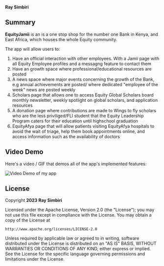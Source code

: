  **Ray Simbiri**

## Summary

**EquityJamii** is an is a one stop shop for the number one Bank in Kenya, and East Africa, which houses the whole Equity community. 

The app will allow users to:
  1. Have an official interaction with other employees. With a Jamii page with all Equity Employee profiles and a messagng feature to contact them
  2. Have an growth space where professional/educational resources are posted
  3. A news space where major events concerning the growth of the Bank, e.g annual  achievements are posted/ 
  where dedicated "employee of the week" news are posted weekly
  4. Scholars page that allows one to access Equity Global Scholars board monthly newsletter, weekly spotlight on global scholars, and application resources
  5. A donation page where contributions are made to Wings to fly scholars who are the less priviliged/FLI student that the Equity Leadership Program
  caters for their education until highschool graduation
  6. EquityAfya page that will allow patients visiting EquityAfya hospitals to avoid the wait of triage, help them book appointments online, and access
  information such as the availability of doctors

## Video Demo

Here's a video / GIF that demos all of the app's implemented features:

<img src='https://i.imgur.com/DYvr3xF.gif' title='Youtube Data APIv3' width='' alt='Video Demo of my app' />


## License

Copyright **2023** **Ray Simbiri**

Licensed under the Apache License, Version 2.0 (the "License");
you may not use this file except in compliance with the License.
You may obtain a copy of the License at

    http://www.apache.org/licenses/LICENSE-2.0

Unless required by applicable law or agreed to in writing, software
distributed under the License is distributed on an "AS IS" BASIS,
WITHOUT WARRANTIES OR CONDITIONS OF ANY KIND, either express or implied.
See the License for the specific language governing permissions and
limitations under the License.
